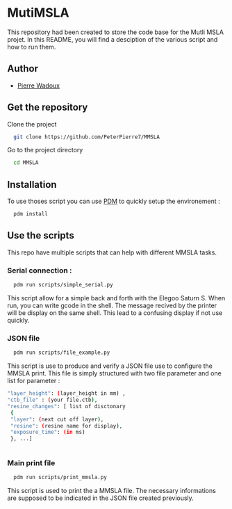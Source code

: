 
# MutiMSLA

This repository had been created to store the code base for the Mutli MSLA projet. In this README, you will find a desciption of the various script and how to run them.

## Author

- [Pierre Wadoux](https://github.com/PeterPierre7)


## Get the repository

Clone the project

```bash
  git clone https://github.com/PeterPierre7/MMSLA
```

Go to the project directory

```bash
  cd MMSLA
```



## Installation

To use thoses script you can use [PDM](https://github.com/pdm-project/pdm/blob/main/README.md) to quickly setup the environement :
```bash
  pdm install
```

## Use the scripts

This repo have multiple scripts that can help with different MMSLA tasks. 

### Serial connection :
```bash
  pdm run scripts/simple_serial.py
```
This script allow for a simple back and forth with the Elegoo Saturn S. When run, you can write gcode in the shell. The message recived by the printer will be display on the same shell. This lead to a confusing display if not use quickly.


### JSON file 
```bash
  pdm run scripts/file_example.py
```
This script is use to produce and verify a JSON file use to configure the MMSLA print. This file is simply structured with two file parameter and one list for parameter : 
```bash
"layer_height": (layer_height in mm) ,  
"ctb_file" : (your file.ctb),
"resine_changes": [ list of disctonary
 {
 "layer": (next cut off layer),  
 "resine": (resine name for display),
 "exposure_time": (in ms)
 }, ...]
 
 ```


### Main print file
```bash
  pdm run scripts/print_mmsla.py
```

This script is used to print the a MMSLA file. The necessary informations are supposed to be indicated in the JSON file created previously.